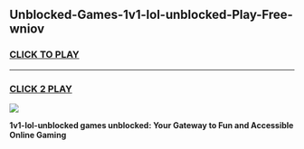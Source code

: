 
## Unblocked-Games-1v1-lol-unblocked-Play-Free-wniov
<h3>
<a href="https://premium76.site?title=1v1-lol-unblocked&ref=23A">CLICK TO PLAY</a></h3>
<hr>

<h3>
<a href="https://premium76.site?title=1v1-lol-unblocked&ref=23A">CLICK 2 PLAY</a>
  
</h3>

<a href="https://premium76.site?title=1v1-lol-unblocked&ref=23A"><img src="https://clearcache.store/games.png"></a>


**1v1-lol-unblocked games unblocked: Your Gateway to Fun and Accessible Online Gaming**
